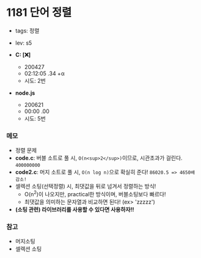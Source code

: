 # 1181 단어 정렬
 - tags: 정렬
 - lev: s5

- **C: [:x:]**
  - 200427
  - 02:12:05 .34 +α
  - 시도: 2번

- **node.js**
  - 200621
  - 00:00 .00
  - 시도: 5번

### 메모
 - 정렬 문제
 - **code.c**: 버블 소트로 풀 시, `O(n<sup>2</sup>)`이므로, 시관초과가 걸린다. `400000000`
 - **code2.c**: 머지 소트로 풀 시, `O(n log n)`으로 확실히 준다! `86020.5 => 4650배 감소!`
 - 셀렉션 소팅(선택정렬) 시, 최댓값을 뒤로 넘겨서 정렬하는 방식!
    - O(n<sup>2</sup>)이 나오지만, practical한 방식이며, 버블소팅보다 빠르다!
    - 최댓값을 의미하는 문자열과 비교하면 된다! (ex> 'zzzzz') 
 - **(소팅 관련) 라이브러리를 사용할 수 있다면 사용하자!!**
### 참고
 - 머지소팅
 - 셀렉션 소팅

